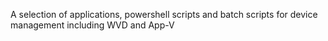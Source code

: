 A selection of applications, powershell scripts and batch scripts for device management including WVD and App-V
